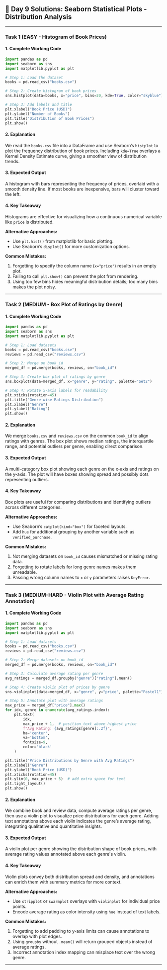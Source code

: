 ## 📝 Day 9 Solutions: Seaborn Statistical Plots - Distribution Analysis

---

### Task 1 (EASY - Histogram of Book Prices)

#### 1. Complete Working Code
```python
import pandas as pd
import seaborn as sns
import matplotlib.pyplot as plt

# Step 1: Load the dataset
books = pd.read_csv("books.csv")

# Step 2: Create histogram of book prices
sns.histplot(data=books, x="price", bins=20, kde=True, color="skyblue")

# Step 3: Add labels and title
plt.xlabel("Book Price (USD)")
plt.ylabel("Number of Books")
plt.title("Distribution of Book Prices")
plt.show()
```

#### 2. Explanation
We read the `books.csv` file into a DataFrame and use Seaborn’s `histplot` to plot the frequency distribution of book prices. Including `kde=True` overlays a Kernel Density Estimate curve, giving a smoother view of distribution trends.

#### 3. Expected Output
A histogram with bars representing the frequency of prices, overlaid with a smooth density line. If most books are inexpensive, bars will cluster toward the left.

#### 4. Key Takeaway
Histograms are effective for visualizing how a continuous numerical variable like `price` is distributed.

**Alternative Approaches:**
- Use `plt.hist()` from matplotlib for basic plotting.
- Use Seaborn’s `displot()` for more customization options.

**Common Mistakes:**
1. Forgetting to specify the column name (`x="price"`) results in an empty plot.
2. Failing to call `plt.show()` can prevent the plot from rendering.
3. Using too few bins hides meaningful distribution details; too many bins makes the plot noisy.

---

### Task 2 (MEDIUM - Box Plot of Ratings by Genre)

#### 1. Complete Working Code
```python
import pandas as pd
import seaborn as sns
import matplotlib.pyplot as plt

# Step 1: Load datasets
books = pd.read_csv("books.csv")
reviews = pd.read_csv("reviews.csv")

# Step 2: Merge on book_id
merged_df = pd.merge(books, reviews, on="book_id")

# Step 3: Create box plot of ratings by genre
sns.boxplot(data=merged_df, x="genre", y="rating", palette="Set2")

# Step 4: Rotate x-axis labels for readability
plt.xticks(rotation=45)
plt.title("Genre-wise Ratings Distribution")
plt.xlabel("Genre")
plt.ylabel("Rating")
plt.show()
```

#### 2. Explanation
We merge `books.csv` and `reviews.csv` on the common `book_id` to align ratings with genres. The box plot shows median ratings, the interquartile range, and potential outliers per genre, enabling direct comparison.

#### 3. Expected Output
A multi-category box plot showing each genre on the x-axis and ratings on the y-axis. The plot will have boxes showing spread and possibly dots representing outliers.

#### 4. Key Takeaway
Box plots are useful for comparing distributions and identifying outliers across different categories.

**Alternative Approaches:**
- Use Seaborn’s `catplot(kind="box")` for faceted layouts.
- Add `hue` for additional grouping by another variable such as `verified_purchase`.

**Common Mistakes:**
1. Not merging datasets on `book_id` causes mismatched or missing rating data.
2. Forgetting to rotate labels for long genre names makes them unreadable.
3. Passing wrong column names to `x` or `y` parameters raises `KeyError`.

---

### Task 3 (MEDIUM-HARD - Violin Plot with Average Rating Annotation)

#### 1. Complete Working Code
```python
import pandas as pd
import seaborn as sns
import matplotlib.pyplot as plt

# Step 1: Load datasets
books = pd.read_csv("books.csv")
reviews = pd.read_csv("reviews.csv")

# Step 2: Merge datasets on book_id
merged_df = pd.merge(books, reviews, on="book_id")

# Step 3: Calculate average rating per genre
avg_ratings = merged_df.groupby("genre")["rating"].mean()

# Step 4: Create violin plot of prices by genre
sns.violinplot(data=merged_df, x="genre", y="price", palette="Pastel1")

# Step 5: Annotate plot with average ratings
max_price = merged_df["price"].max()
for idx, genre in enumerate(avg_ratings.index):
    plt.text(
        idx,
        max_price + 1,  # position text above highest price
        f"Avg Rating: {avg_ratings[genre]:.2f}",
        ha='center',
        va='bottom',
        fontsize=9,
        color='black'
    )

plt.title("Price Distributions by Genre with Avg Ratings")
plt.xlabel("Genre")
plt.ylabel("Book Price (USD)")
plt.xticks(rotation=45)
plt.ylim(0, max_price + 5)  # add extra space for text
plt.tight_layout()
plt.show()
```

#### 2. Explanation
We combine book and review data, compute average ratings per genre, then use a violin plot to visualize price distributions for each genre. Adding text annotations above each violin indicates the genre’s average rating, integrating qualitative and quantitative insights.

#### 3. Expected Output
A violin plot per genre showing the distribution shape of book prices, with average rating values annotated above each genre's violin.

#### 4. Key Takeaway
Violin plots convey both distribution spread and density, and annotations can enrich them with summary metrics for more context.

**Alternative Approaches:**
- Use `stripplot` or `swarmplot` overlays with `violinplot` for individual price points.
- Encode average rating as color intensity using `hue` instead of text labels.

**Common Mistakes:**
1. Forgetting to add padding to y-axis limits can cause annotations to overlap with plot edges.
2. Using `groupby` without `.mean()` will return grouped objects instead of average ratings.
3. Incorrect annotation index mapping can misplace text over the wrong genre.

---